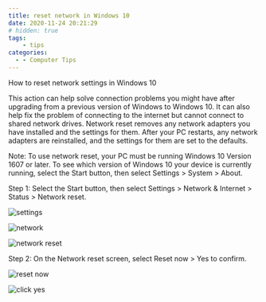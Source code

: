```yaml
---
title: reset network in Windows 10
date: 2020-11-24 20:21:29
# hidden: true
tags:
    - tips
categories:
  - - Computer Tips
---
```


How to reset network settings in Windows 10

This action can help solve connection problems you might have after upgrading from a previous version of Windows to Windows 10. It can also help fix the problem of connecting to the internet but cannot connect to shared network drives. Network reset removes any network adapters you have installed and the settings for them. After your PC restarts, any network adapters are reinstalled, and the settings for them are set to the defaults.

<!-- more -->

Note: To use network reset, your PC must be running Windows 10 Version 1607 or later. To see which version of Windows 10 your device is currently running, select the Start button, then select Settings > System > About.

Step 1: Select the Start button, then select Settings > Network & Internet  > Status > Network reset.

![settings](https://i.imgur.com/pXxS6LV.png)

![network](https://i.imgur.com/ZbynjXw.png)

![network reset](https://i.imgur.com/g6MlUpI.png)

Step 2: On the Network reset screen, select Reset now > Yes to confirm.

![reset now](https://i.imgur.com/g090t8h.png)

![click yes](https://i.imgur.com/CI6pTAM.png)